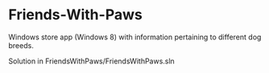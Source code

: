 # Friends-With-Paws
Windows store app (Windows 8) with information pertaining to different dog breeds.

Solution in FriendsWithPaws/FriendsWithPaws.sln
